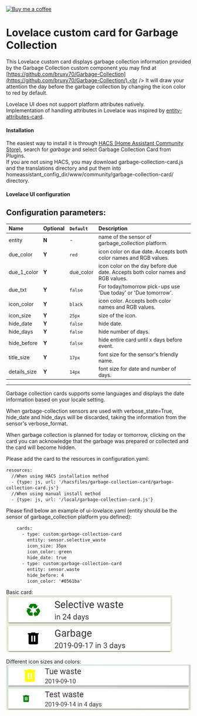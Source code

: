 <p><a href="https://www.buymeacoffee.com/6rF5cQl" rel="nofollow" target="_blank"><img src="https://camo.githubusercontent.com/c070316e7fb193354999ef4c93df4bd8e21522fa/68747470733a2f2f696d672e736869656c64732e696f2f7374617469632f76312e7376673f6c6162656c3d4275792532306d6525323061253230636f66666565266d6573736167653d25463025394625413525413826636f6c6f723d626c61636b266c6f676f3d6275792532306d6525323061253230636f66666565266c6f676f436f6c6f723d7768697465266c6162656c436f6c6f723d366634653337" alt="Buy me a coffee" data-canonical-src="https://img.shields.io/static/v1.svg?label=Buy%20me%20a%20coffee&amp;message=%F0%9F%A5%A8&amp;color=black&amp;logo=buy%20me%20a%20coffee&amp;logoColor=white&amp;labelColor=b0c4de" style="max-width:100%;"></a></p>

# Lovelace custom card for Garbage Collection

This Lovelace custom card displays garbage collection information provided by
the Garbage Collection custom component you may find at
[https://github.com/bruxy70/Garbage-Collection](https://github.com/bruxy70/Garbage-Collection/).<br />
It will draw your attention the day before the garbage collection by changing the icon color to red by default.

Lovelace UI does not support platform attributes natively.<br />
Implementation of handling attributes in Lovelace was inspired by [entity-attributes-card](https://github.com/custom-cards/entity-attributes-card).

#### Installation
The easiest way to install it is through [HACS (Home Assistant Community Store)](https://custom-components.github.io/hacs/),
search for <i>garbage</i> and select Garbage Collection Card from Plugins.<br />
If you are not using HACS, you may download garbage-collection-card.js and the translations directory and put them into
homeassistant_config_dir/www/community/garbage-collection-card/ directory.<br />

#### Lovelace UI configuration
Configuration parameters:<br />
---
| Name | Optional | `Default` | Description |
| :---- | :---- | :------- | :----------- |
| entity | **N** | - |  name of the sensor of garbage_collection platform.|
| due_color | **Y**| `red` | icon color on due date. Accepts both color names and RGB values.|
| due_1_color | **Y** | due_color | icon color on the day before due date. Accepts both color names and RGB values.|
| due_txt | **Y** | `false` | For today/tomorrow pick-ups use 'Due today' or 'Due tomorrow'.|
| icon_color | **Y** | `black` | icon color. Accepts both color names and RGB values.|
| icon_size | **Y** | `25px` | size of the icon.|
| hide_date | **Y** | `false` | hide date.|
| hide_days | **Y** | `false`| hide number of days.|
| hide_before | **Y** | `false` | hide entire card until x days before event.|
| title_size | **Y** | `17px` | font size for the sensor's friendly name.|
| details_size | **Y** | `14px `| font size for date and number of days.|
---

Garbage collection cards supports some languages and displays the date information based on your locale setting.

When garbage-collection sensors are used with verbose_state=True, hide_date and hide_days will be discarded,
taking the information from the sensor's verbose_format.

When garbage collection is planned for today or tomorrow, clicking on the card you can acknowledge that the
garbage was prepared or collected and the card will become hidden.

Please add the card to the resources in configuration.yaml:

```
resources:
  //When using HACS installation method
  - {type: js, url: '/hacsfiles/garbage-collection-card/garbage-collection-card.js'}
  //When using manual install method
  - {type: js, url: '/local/garbage-collection-card.js'}
```

Please find below an example of ui-lovelace.yaml (entity should be the sensor of garbage_collection platform you defined):

```
    cards:
      - type: custom:garbage-collection-card
        entity: sensor.selective_waste
        icon_size: 35px
        icon_color: green
        hide_date: true
      - type: custom:garbage-collection-card
        entity: sensor.waste
        hide_before: 4
        icon_color: '#0561ba'
```

Basic card:<br />
![Garbage Collection card example](garbage_collection_lovelace.jpg)

Different icon sizes and colors:<br />
![Different icon sizes](garbage_collection_difsize.jpg)


